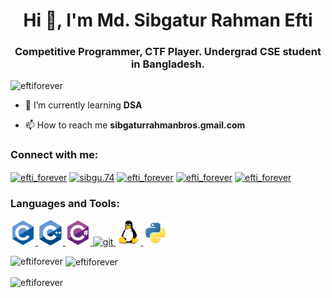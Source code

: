 <h1 align="center">Hi 👋, I'm Md. Sibgatur Rahman Efti</h1>
<h3 align="center">Competitive Programmer, CTF Player. Undergrad CSE student in Bangladesh.</h3>

<p align="left"> <img src="https://komarev.com/ghpvc/?username=eftiforever&label=Profile%20views&color=0e75b6&style=flat" alt="eftiforever" /> </p>

- 🌱 I’m currently learning **DSA**

- 📫 How to reach me **sibgaturrahmanbros.gmail.com**

<h3 align="left">Connect with me:</h3>
<p align="left">
<a href="https://linkedin.com/in/efti_forever" target="blank"><img align="center" src="https://raw.githubusercontent.com/rahuldkjain/github-profile-readme-generator/master/src/images/icons/Social/linked-in-alt.svg" alt="efti_forever" height="30" width="40" /></a>
<a href="https://fb.com/sibgu.74" target="blank"><img align="center" src="https://raw.githubusercontent.com/rahuldkjain/github-profile-readme-generator/master/src/images/icons/Social/facebook.svg" alt="sibgu.74" height="30" width="40" /></a>
<a href="https://www.codechef.com/users/efti_forever" target="blank"><img align="center" src="https://cdn.jsdelivr.net/npm/simple-icons@3.1.0/icons/codechef.svg" alt="efti_forever" height="30" width="40" /></a>
<a href="https://codeforces.com/profile/efti_forever" target="blank"><img align="center" src="https://raw.githubusercontent.com/rahuldkjain/github-profile-readme-generator/master/src/images/icons/Social/codeforces.svg" alt="efti_forever" height="30" width="40" /></a>
<a href="https://www.leetcode.com/efti_forever" target="blank"><img align="center" src="https://raw.githubusercontent.com/rahuldkjain/github-profile-readme-generator/master/src/images/icons/Social/leet-code.svg" alt="efti_forever" height="30" width="40" /></a>
</p>

<h3 align="left">Languages and Tools:</h3>
<p align="left"> <a href="https://www.cprogramming.com/" target="_blank" rel="noreferrer"> <img src="https://raw.githubusercontent.com/devicons/devicon/master/icons/c/c-original.svg" alt="c" width="40" height="40"/> </a> <a href="https://www.w3schools.com/cpp/" target="_blank" rel="noreferrer"> <img src="https://raw.githubusercontent.com/devicons/devicon/master/icons/cplusplus/cplusplus-original.svg" alt="cplusplus" width="40" height="40"/> </a> <a href="https://www.w3schools.com/cs/" target="_blank" rel="noreferrer"> <img src="https://raw.githubusercontent.com/devicons/devicon/master/icons/csharp/csharp-original.svg" alt="csharp" width="40" height="40"/> </a> <a href="https://git-scm.com/" target="_blank" rel="noreferrer"> <img src="https://www.vectorlogo.zone/logos/git-scm/git-scm-icon.svg" alt="git" width="40" height="40"/> </a> <a href="https://www.linux.org/" target="_blank" rel="noreferrer"> <img src="https://raw.githubusercontent.com/devicons/devicon/master/icons/linux/linux-original.svg" alt="linux" width="40" height="40"/> </a> <a href="https://www.python.org" target="_blank" rel="noreferrer"> <img src="https://raw.githubusercontent.com/devicons/devicon/master/icons/python/python-original.svg" alt="python" width="40" height="40"/> </a> </p>

<p><img align="left" src="https://github-readme-stats.vercel.app/api/top-langs?username=eftiforever&show_icons=true&locale=en&layout=compact" alt="eftiforever" /></p>

<p>&nbsp;<img align="center" src="https://github-readme-stats.vercel.app/api?username=eftiforever&show_icons=true&locale=en" alt="eftiforever" /></p>

<p><img align="center" src="https://github-readme-streak-stats.herokuapp.com/?user=eftiforever&" alt="eftiforever" /></p>
